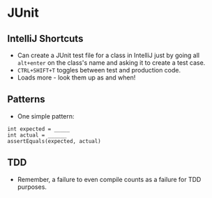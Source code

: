 # JUnit


## IntelliJ Shortcuts
* Can create a JUnit test file for a class in IntelliJ just by going all `alt+enter` on the class's name and asking it to create a test case.
* `CTRL+SHIFT+T` toggles between test and production code.
* Loads more - look them up as and when!

## Patterns

* One simple pattern:

```
int expected = _____
int actual = ______
assertEquals(expected, actual)
```


## TDD

* Remember, a failure to even compile counts as a failure for TDD purposes.
